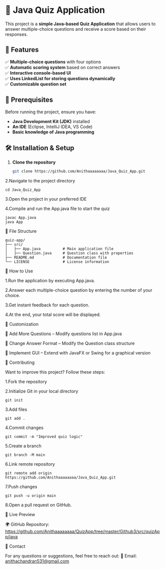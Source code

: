# 🎯 Java Quiz Application

This project is a **simple Java-based Quiz Application** that allows users to answer multiple-choice questions and receive a score based on their responses. 

## 🚀 Features
✅ **Multiple-choice questions** with four options  
✅ **Automatic scoring system** based on correct answers  
✅ **Interactive console-based UI**  
✅ **Uses LinkedList for storing questions dynamically**  
✅ **Customizable question set**  

## 📌 Prerequisites
Before running the project, ensure you have:  
- **Java Development Kit (JDK)** installed  
- **An IDE** (Eclipse, IntelliJ IDEA, VS Code)  
- **Basic knowledge of Java programming**  


## 🛠 Installation & Setup

1. **Clone the repository**  
   ```sh
   git clone https://github.com/Anithaaaaaaaa/Java_Quiz_App.git
2.Navigate to the project directory
```
cd Java_Quiz_App
```
3.Open the project in your preferred IDE

4.Compile and run the App.java file to start the quiz
```
javac App.java
java App
```


📂 File Structure
```
quiz-app/
├── src/
│   ├── App.java          # Main application file
│   ├── Question.java     # Question class with properties
├── README.md             # Documentation file
└── LICENSE               # License information
```


🎯 How to Use

1.Run the application by executing App.java.

2.Answer each multiple-choice question by entering the number of your choice.

3.Get instant feedback for each question.

4.At the end, your total score will be displayed.


🔧 Customization

🔹 Add More Questions – Modify questions list in App.java

🔹 Change Answer Format – Modify the Question class structure

🔹 Implement GUI – Extend with JavaFX or Swing for a graphical version


🤝 Contributing

Want to improve this project? Follow these steps:

1.Fork the repository

2.Initialize Git in your local directory
```
git init
```
3.Add files
```
git add .
```
4.Commit changes
```
git commit -m "Improved quiz logic"
```
5.Create a branch
```
git branch -M main
```
6.Link remote repository
```
git remote add origin https://github.com/Anithaaaaaaaa/Java_Quiz_App.git
```
7.Push changes
```
git push -u origin main
```
8.Open a pull request on GitHub.


🔗 Live Preview

🌍 GitHub Repository: https://github.com/Anithaaaaaaaa/QuizApp/tree/master/Github3/src/quizApp/java


📩 Contact

For any questions or suggestions, feel free to reach out:
📧 Email: anithachandran531@gmail.com

